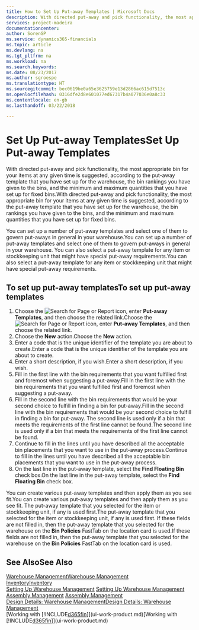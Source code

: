 ```yaml
---
title: How to Set Up Put-away Templates | Microsoft Docs
description: With directed put-away and pick functionality, the most appropriate bin for your items at any given time is suggested, according to the put-away template that you have set up for the warehouse, the bin rankings you have given to the bins, and the minimum and maximum quantities that you have set up for fixed bins.
services: project-madeira
documentationcenter: 
author: SorenGP
ms.service: dynamics365-financials
ms.topic: article
ms.devlang: na
ms.tgt_pltfrm: na
ms.workload: na
ms.search.keywords: 
ms.date: 08/23/2017
ms.author: sgroespe
ms.translationtype: HT
ms.sourcegitcommit: bec0619be0a65e3625759e13d2866ac615d7513c
ms.openlocfilehash: 0316dfe2d8e601077ed67317b4a077036e0a8c33
ms.contentlocale: en-gb
ms.lasthandoff: 03/22/2018

---
```

# <a name="set-up-put-away-templates"></a><span data-ttu-id="c6227-103">Set Up Put-away Templates</span><span class="sxs-lookup"><span data-stu-id="c6227-103">Set Up Put-away Templates</span></span>
<span data-ttu-id="c6227-104">With directed put-away and pick functionality, the most appropriate bin for your items at any given time is suggested, according to the put-away template that you have set up for the warehouse, the bin rankings you have given to the bins, and the minimum and maximum quantities that you have set up for fixed bins.</span><span class="sxs-lookup"><span data-stu-id="c6227-104">With directed put-away and pick functionality, the most appropriate bin for your items at any given time is suggested, according to the put-away template that you have set up for the warehouse, the bin rankings you have given to the bins, and the minimum and maximum quantities that you have set up for fixed bins.</span></span>  

<span data-ttu-id="c6227-105">You can set up a number of put-away templates and select one of them to govern put-aways in general in your warehouse.</span><span class="sxs-lookup"><span data-stu-id="c6227-105">You can set up a number of put-away templates and select one of them to govern put-aways in general in your warehouse.</span></span> <span data-ttu-id="c6227-106">You can also select a put-away template for any item or stockkeeping unit that might have special put-away requirements.</span><span class="sxs-lookup"><span data-stu-id="c6227-106">You can also select a put-away template for any item or stockkeeping unit that might have special put-away requirements.</span></span>  

## <a name="to-set-up-put-away-templates"></a><span data-ttu-id="c6227-107">To set up put-away templates</span><span class="sxs-lookup"><span data-stu-id="c6227-107">To set up put-away templates</span></span>  
1.  <span data-ttu-id="c6227-108">Choose the ![Search for Page or Report](media/ui-search/search_small.png "Search for Page or Report icon") icon, enter **Put-away Templates**, and then choose the related link.</span><span class="sxs-lookup"><span data-stu-id="c6227-108">Choose the ![Search for Page or Report](media/ui-search/search_small.png "Search for Page or Report icon") icon, enter **Put-away Templates**, and then choose the related link.</span></span>  
2.  <span data-ttu-id="c6227-109">Choose the **New** action.</span><span class="sxs-lookup"><span data-stu-id="c6227-109">Choose the **New** action.</span></span>  
3.  <span data-ttu-id="c6227-110">Enter a code that is the unique identifier of the template you are about to create.</span><span class="sxs-lookup"><span data-stu-id="c6227-110">Enter a code that is the unique identifier of the template you are about to create.</span></span>  
4.  <span data-ttu-id="c6227-111">Enter a short description, if you wish.</span><span class="sxs-lookup"><span data-stu-id="c6227-111">Enter a short description, if you wish.</span></span>  
5.  <span data-ttu-id="c6227-112">Fill in the first line with the bin requirements that you want fulfilled first and foremost when suggesting a put-away.</span><span class="sxs-lookup"><span data-stu-id="c6227-112">Fill in the first line with the bin requirements that you want fulfilled first and foremost when suggesting a put-away.</span></span>  
6.  <span data-ttu-id="c6227-113">Fill in the second line with the bin requirements that would be your second choice to fulfill in finding a bin for put-away.</span><span class="sxs-lookup"><span data-stu-id="c6227-113">Fill in the second line with the bin requirements that would be your second choice to fulfill in finding a bin for put-away.</span></span> <span data-ttu-id="c6227-114">The second line is used only if a bin that meets the requirements of the first line cannot be found.</span><span class="sxs-lookup"><span data-stu-id="c6227-114">The second line is used only if a bin that meets the requirements of the first line cannot be found.</span></span>  
7.  <span data-ttu-id="c6227-115">Continue to fill in the lines until you have described all the acceptable bin placements that you want to use in the put-away process.</span><span class="sxs-lookup"><span data-stu-id="c6227-115">Continue to fill in the lines until you have described all the acceptable bin placements that you want to use in the put-away process.</span></span>  
8.  <span data-ttu-id="c6227-116">On the last line in the put-away template, select the **Find Floating Bin** check box.</span><span class="sxs-lookup"><span data-stu-id="c6227-116">On the last line in the put-away template, select the **Find Floating Bin** check box.</span></span>  

<span data-ttu-id="c6227-117">You can create various put-away templates and then apply them as you see fit.</span><span class="sxs-lookup"><span data-stu-id="c6227-117">You can create various put-away templates and then apply them as you see fit.</span></span> <span data-ttu-id="c6227-118">The put-away template that you selected for the item or stockkeeping unit, if any is used first.</span><span class="sxs-lookup"><span data-stu-id="c6227-118">The put-away template that you selected for the item or stockkeeping unit, if any is used first.</span></span> <span data-ttu-id="c6227-119">If these fields are not filled in, then the put-away template that you selected for the warehouse on the **Bin Policies** FastTab on the location card is used.</span><span class="sxs-lookup"><span data-stu-id="c6227-119">If these fields are not filled in, then the put-away template that you selected for the warehouse on the **Bin Policies** FastTab on the location card is used.</span></span>  

## <a name="see-also"></a><span data-ttu-id="c6227-120">See Also</span><span class="sxs-lookup"><span data-stu-id="c6227-120">See Also</span></span>  
[<span data-ttu-id="c6227-121">Warehouse Management</span><span class="sxs-lookup"><span data-stu-id="c6227-121">Warehouse Management</span></span>](warehouse-manage-warehouse.md)  
[<span data-ttu-id="c6227-122">Inventory</span><span class="sxs-lookup"><span data-stu-id="c6227-122">Inventory</span></span>](inventory-manage-inventory.md)  
<span data-ttu-id="c6227-123">[Setting Up Warehouse Management](warehouse-setup-warehouse.md)   </span><span class="sxs-lookup"><span data-stu-id="c6227-123">[Setting Up Warehouse Management](warehouse-setup-warehouse.md)   </span></span>  
<span data-ttu-id="c6227-124">[Assembly Management](assembly-assemble-items.md)  </span><span class="sxs-lookup"><span data-stu-id="c6227-124">[Assembly Management](assembly-assemble-items.md)  </span></span>  
[<span data-ttu-id="c6227-125">Design Details: Warehouse Management</span><span class="sxs-lookup"><span data-stu-id="c6227-125">Design Details: Warehouse Management</span></span>](design-details-warehouse-management.md)  
<span data-ttu-id="c6227-126">[Working with [!INCLUDE[d365fin](includes/d365fin_md.md)]](ui-work-product.md)</span><span class="sxs-lookup"><span data-stu-id="c6227-126">[Working with [!INCLUDE[d365fin](includes/d365fin_md.md)]](ui-work-product.md)</span></span>

